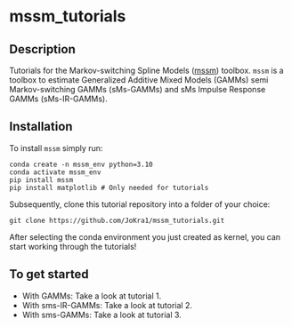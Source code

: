 # mssm_tutorials

## Description

Tutorials for the Markov-switching Spline Models ([mssm](https://github.com/JoKra1/mssm)) toolbox. ``mssm`` is a toolbox to estimate Generalized Additive Mixed Models (GAMMs) semi Markov-switching GAMMs (sMs-GAMMs) and sMs Impulse Response GAMMs (sMs-IR-GAMMs).

## Installation

To install ``mssm`` simply run:

```
conda create -n mssm_env python=3.10
conda activate mssm_env
pip install mssm
pip install matplotlib # Only needed for tutorials
```

Subsequently, clone this tutorial repository into a folder of your choice:

```
git clone https://github.com/JoKra1/mssm_tutorials.git
```

After selecting the conda environment you just created as kernel, you can start working through the tutorials!

## To get started

 - With GAMMs: Take a look at tutorial 1.
 - With sms-IR-GAMMs: Take a look at tutorial 2.
 - With sms-GAMMs: Take a look at tutorial 3.